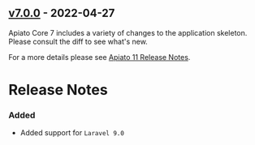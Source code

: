 ## [v7.0.0](https://github.com/apiato/core/compare/v10.0.15...v11.0.0) - 2022-04-27

Apiato Core 7 includes a variety of changes to the application skeleton. Please consult the diff to see what's new.

For a more details please see [Apiato 11 Release Notes]().

# Release Notes

### Added

- Added support for `Laravel 9.0`
